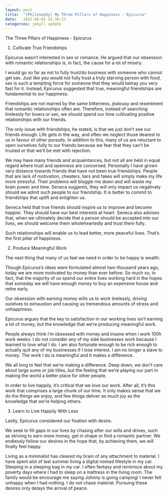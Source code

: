 ```yaml
---
layout: post
title:  "[Philosophy] My Three Pillars of Happiness - Epicurus"
date:   2022-08-01 15:36:27
categories: jekyll update
---
```



The Three Pillars of Happiness - Epicurus

1) Cultivate True Friendships

Epicurus wasn’t interested in sex or romance. He argued that our obsession with romantic relationships is, in fact, the cause for a lot of misery.

I would go so far as not to fully trust/do business with someone who cannot get sex. Just like you would not fully trust a truly starving person with food, sex is such a tempting force for someone that they would betray you very fast for it. Instead, Epicurus suggested that true, meaningful friendships are fundamental to our happiness.

Friendships are not marred by the same bitterness, jealousy and resentment that romantic relationships often are. Therefore, instead of searching tirelessly for lovers or sex, we should spend our time cultivating positive relationships with our friends.

The only issue with friendships, he stated, is that we just don’t see our friends enough. Life gets in the way, and often we neglect those dearest to us in favour of other pursuits. In addition to this, many of us are reluctant to open ourselves fully to our friends because we fear that they can’t be trusted or that we’ll be met with rejection.

We may have many friends and acquaintances, but not all are held in equal regard where trust and openness are concerned. Personally I have grown very distance towards friends that have not been true friendships. People that are lack of motivation, cheaters, liars and fakes will simply make my life more stressful. Their problems will bloggle me down and will waste my brain power and time.  Seneca suggests, they will only impact us negatively should we admit such people to our friendship. It is better to commit to friendships that uplift and enlighten us.

Seneca held that true friends should inspire us to improve and become happier. They should have our best interests at heart. Seneca also advises that, when we ultimately decide that a person should be accepted into our lives, we should welcome them wholeheartedly and trust them fully.

Such relationships will enable us to lead better, more peaceful lives. That’s the first pillar of happiness.


2) Produce Meaningful Work

The next thing that many of us feel we need in order to be happy is wealth.

Though Epicurus’s ideas were formulated almost two-thousand years ago, today we are more motivated by money than ever before. So much so, in fact, that the majority of us spend our entire lives working hard in the hopes that someday we will have enough money to buy an expensive house and retire early.


Our obsession with earning money wills us to work tirelessly, driving ourelves to exhaustion and causing us tremendous amounts of stress and unhappiness.

Epicurus argues that the key to satisfaction in our working lives isn’t earning a lot of money, but the knowledge that we’re producing meaningful work.

People always think i’m obsessed with money and insane when i work 100h work weeks. I do not consider any of my side businesses work because I learned to love what I do. I am also fortunate enough to be rich enough to actually quit any of my businesses if I lose interest. I am no longer a slave to money. The work I do is meaningful and it makes a difference.

We all long to feel that we’re making a difference. Deep down, we don’t care about large sums or job titles, but the feeling that we’re playing our part in making the world a better place for other people.

In order to live happily, it’s critical that we love our work. After all, it’s this work that comprises a large chunk of our time. It only makes sense that we do the things we enjoy, and few things deliver as much joy as the knowledge that we’re helping others.

3) Learn to Live Happily With Less

Lastly, Epicurus considered our fixation with desire.

We seek to fill gaps in our lives by chasing after our wills and drives, such as striving to earn more money, get in shape or find a romantic partner. We endlessly follow our desires in the hope that, by achieving them, we will finally feel happy.

Living as a minimalist has cleared my brain of any attachment to material. I have spent alot of last summer living a digital nomad lifestyle in my car. Sleeping in a sleeping bag in my car.  I often fantasy and reminisce about my poverty days where I had to sleep on a mattress in the living room. The family would be encourage me saying Johnny is going camping! I never felt unhappy when I had nothing. I do not chase material. Pursuing these desires only delays the arrival of peace.
